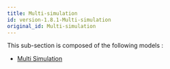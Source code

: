 ```yaml
---
title: Multi-simulation
id: version-1.8.1-Multi-simulation
original_id: Multi-simulation
---
```



This sub-section is composed of the following models :

* [Multi Simulation](references#Multi-simulationMulti-simulation)

